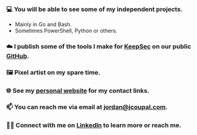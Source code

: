 ### 💻 You will be able to see some of my independent projects.
 - Mainly in Go and Bash.
 - Sometimes PowerShell, Python or others.
### ☁️ I publish some of the tools I make for [KeepSec](https://www.keepsec.ca) on our public [GitHub](https://github.com/KeepSec-Technologies).
### 🖼️ Pixel artist on my spare time.
### 🌐 See my [personal website](https://jcoupal.com/) for my contact links.
### 📫 You can reach me via email at [jordan@jcoupal.com](mailto:jordan@jcoupal.com).
### 👨‍💼 Connect with me on [LinkedIn](https://www.linkedin.com/in/jordan-coupal-222773225/) to learn more or reach me. 
